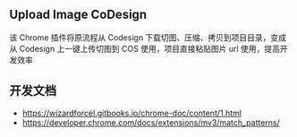 ## Upload Image CoDesign
该 Chrome 插件将原流程从 Codesign 下载切图、压缩、拷贝到项目目录，变成从 Codesign 上一键上传切图到 COS 使用，项目直接粘贴图片 url 使用，提高开发效率

## 开发文档
- https://wizardforcel.gitbooks.io/chrome-doc/content/1.html
- https://developer.chrome.com/docs/extensions/mv3/match_patterns/

